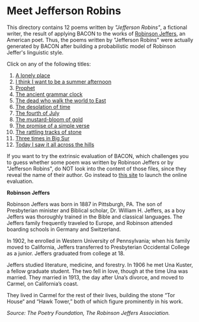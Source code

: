 # Meet Jefferson Robins

This directory contains 12 poems written by _"Jefferson Robins"_, a fictional writer, the result of applying BACON to the works of [Robinson Jeffers](https://www.poetryfoundation.org/poets/robinson-jeffers), an American poet. Thus, the poems written by "Jefferson Robins" were actually generated by BACON after building a probabilistic model of Robinson Jeffer's linguistic style.

Click on any of the following titles:
1. [A lonely place](https://github.com/alexrodpas/BACON/tree/master/output/Jefferson_Robins/A_lonely_place.md) 
2. [I think I want to be a summer afternoon](https://github.com/alexrodpas/BACON/tree/master/output/Jefferson_Robins/I_think_I_want_to_be_a_summer_afternoon.md)
3. [Prophet](https://github.com/alexrodpas/BACON/tree/master/output/Jefferson_Robins/Prophet.md)
4. [The ancient grammar clock](https://github.com/alexrodpas/BACON/tree/master/output/Jefferson_Robins/The_ancient_grammar_clock.md)
5. [The dead who walk the world to East](https://github.com/alexrodpas/BACON/tree/master/output/Jefferson_Robins/The_dead_who_walk_the_world_to_East.md)
6. [The desolation of time](https://github.com/alexrodpas/BACON/tree/master/output/Jefferson_Robins/The_desolation_of_time.md)
7. [The fourth of July](https://github.com/alexrodpas/BACON/tree/master/output/Jefferson_Robins/The_fourth_of_July.md)
8. [The mustard-bloom of gold](https://github.com/alexrodpas/BACON/tree/master/output/Jefferson_Robins/The_mustard-bloom_of_gold.md)
9. [The promise of a simple verse](https://github.com/alexrodpas/BACON/tree/master/output/Jefferson_Robins/The_promise_of_a_simple_verse.md)
10. [The rattling tracks of stone](https://github.com/alexrodpas/BACON/tree/master/output/Jefferson_Robins/The_rattling_tracks_of_stone.md)
11. [Three times in Big Sur](https://github.com/alexrodpas/BACON/tree/master/output/Jefferson_Robins/Three_times_in_Big_Sur.md)
12. [Today I saw it all across the hills](https://github.com/alexrodpas/BACON/tree/master/output/Jefferson_Robins/Today_I_saw_it_all_across_the_hills.md)

If you want to try the extrinsic evaluation of BACON, which challenges you to guess whether some poem was written by Robinson Jeffers or by "Jefferson Robins", do NOT look into the content of those files, since they reveal the name of their author. Go instead to [this site](https://goo.gl/forms/kSwrXXOwt9mmMH893) to launch the online evaluation. 

**Robinson Jeffers**

Robinson Jeffers was born in 1887 in Pittsburgh, PA. The son of Presbyterian minister and Biblical scholar, Dr. William H. Jeffers, as a boy Jeffers was thoroughly trained in the Bible and classical languages. The Jeffers family frequently traveled to Europe, and Robinson attended boarding schools in Germany and Switzerland. 

In 1902, he enrolled in Western University of Pennsylvania; when his family moved to California, Jeffers transferred to Presbyterian Occidental College as a junior. Jeffers graduated from college at 18.

Jeffers studied literature, medicine, and forestry. In 1906 he met Una Kuster, a fellow graduate student. The two fell in love, though at the time Una was married. They married in 1913, the day after Una’s divorce, and moved to Carmel, on California’s coast. 

They lived in Carmel for the rest of their lives, building the stone “Tor House“ and “Hawk Tower,” both of which figure prominently in his work. 

_Source: The Poetry Foundation, The Robinson Jeffers Association._

   
